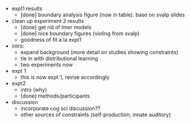 * expt1 results
    * [done] boundary analysis figure (now in table). base on svalp slides
* clean up experiment 2 results
    * [done] get rid of lmer models
    * [done] nice boundary figures (violing from svalp)
    * goodness of fit a la expt1
* intro:
    * expand background (more detail on studies showing constraints)
    * tie in with distributional learning
    * two experiments now
* expt 1
    * this is now expt 1, revise accordingly
* expt2
    * intro (why)
    * [done] methods/participants
* discussion
    * incorporate cog sci discussion??
    * other sources of constraints (self-production, innate auditory)

